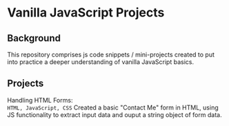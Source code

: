 # Vanilla JavaScript Projects

## Background
This repository comprises js code snippets / mini-projects created to put into practice a deeper understanding of vanilla JavaScript basics.

## Projects

Handling HTML Forms: </br>
`HTML, JavaScript, CSS`
Created a basic "Contact Me" form in HTML, using JS functionality to extract input data and ouput a string object of form data.
